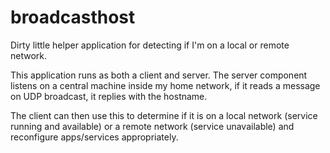 # broadcasthost

Dirty little helper application for detecting if I'm on a local or remote network.

This application runs as both a client and server. The server component listens on
a central machine inside my home network, if it reads a message on UDP broadcast, it
replies with the hostname.

The client can then use this to determine if it is on a local network (service running and available)
or a remote network (service unavailable) and reconfigure apps/services appropriately.
